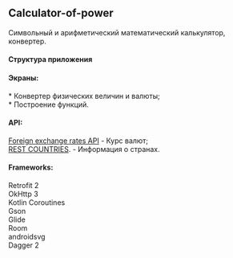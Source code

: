 <h2>Calculator-of-power</h2>
<p>Символьный и арифметический математический калькулятор, конвертер.</p>

<h4>Структура приложения</h4>
<h4>Экраны:</h4>
<p>
    * Конвертер физических величин и валюты;</br>
    * Построение функций.</br>
</p>
<h4>API:</h4>
<p>
    <span><a target="_blank" rel="noopener noreferrer" href="https://exchangeratesapi.io/">Foreign exchange rates
            API</a></span> - Курс валют; </br>
    <span><a target="_blank" rel="noopener noreferrer" href="https://restcountries.eu/">REST COUNTRIES</a></span>. -
    Информация о странах.
</p>
<h4>Frameworks:</h4>
<p>
    Retrofit 2</br>
    OkHttp 3</br>
    Kotlin Coroutines</br>
    Gson</br>
    Glide</br>
    Room</br>
    androidsvg</br>
    Dagger 2</br>
</p>
